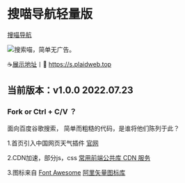 # 搜喵导航轻量版
[搜喵导航](https://plaidwork.github.io)

![](https://s.plaidweb.top/static/icon/32.png)搜索喵，简单无广告。

☕[展示地址](https://s.plaidweb.top "搜喵导航")丨🤞 https://s.plaidweb.top

## 当前版本：v1.0.0 2022.07.23
### Fork or Ctrl + C/V ？
面向百度谷歌搜索，
简单而粗糙的代码，是谁将他们陈列于此？

1.首页引入中国网页天气插件 [官网](http://www.weather.com.cn "中国天气网")

2.CDN加速，部分js，css [常用前端公共库 CDN 服务](https://css.loli.net/ "常用前端公共库 CDN 服务")

3.图标来自 [Font Awesome](https://fontawesome.com/ "Font Awesome") [阿里矢量图标库](https://www.iconfont.cn/ "阿里巴巴矢量图标库")

